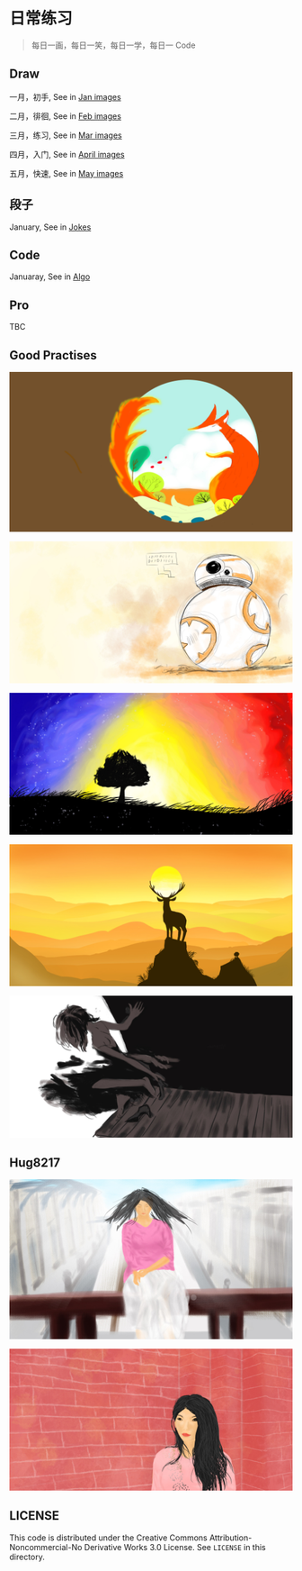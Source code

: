 # 日常练习

> 每日一画，每日一笑，每日一学，每日一 Code

## Draw

一月，初手, See in [Jan images](./images/jan/README.md)

二月，徘徊, See in [Feb images](./images/feb/README.md)

三月，练习, See in [Mar images](./images/mar/README.md)

四月，入门, See in [April images](./images/apr/README.md)

五月，快速, See in [May images](./images/may/README.md)

## 段子

January, See in [Jokes](./jokes/README.md)

## Code

Januaray, See in [Algo](./alog/README.md)

## Pro

TBC

## Good Practises

![Fox](./images/jan/11.jpg)

![BB8](./images/mar/1.jpg)

![Tree](./images/mar/4.jpg)

![Night](./images/mar/14.jpg)

![Shadow](./images/mar/31.jpg)


## Hug8217

![Hug](./images/mar/22.jpg)

![Red](./images/mar/24.jpg)

## LICENSE

This code is distributed under the Creative Commons Attribution-Noncommercial-No Derivative Works 3.0 License. See ``LICENSE`` in this directory.
